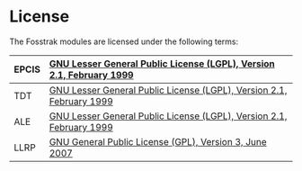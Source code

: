 # License #

The Fosstrak modules are licensed under the following terms:

| EPCIS | [GNU Lesser General Public License (LGPL), Version 2.1, February 1999](http://www.gnu.org/licenses/lgpl-2.1-standalone.html) |
|:------|:-----------------------------------------------------------------------------------------------------------------------------|
| TDT   | [GNU Lesser General Public License (LGPL), Version 2.1, February 1999](http://www.gnu.org/licenses/lgpl-2.1-standalone.html) |
| ALE   | [GNU Lesser General Public License (LGPL), Version 2.1, February 1999](http://www.gnu.org/licenses/lgpl-2.1-standalone.html) |
| LLRP  | [GNU General Public License (GPL), Version 3, June 2007](http://www.gnu.org/licenses/gpl-3.0-standalone.html)                |